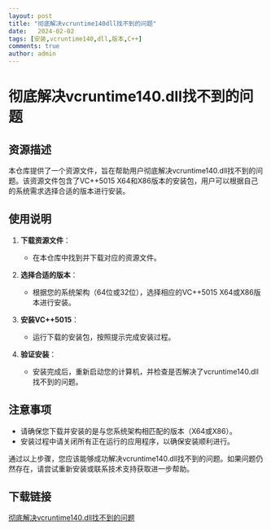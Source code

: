 ```yaml
---
layout: post
title: "彻底解决vcruntime140dll找不到的问题"
date:   2024-02-02
tags: [安装,vcruntime140,dll,版本,C++]
comments: true
author: admin
---
```

# 彻底解决vcruntime140.dll找不到的问题

## 资源描述

本仓库提供了一个资源文件，旨在帮助用户彻底解决vcruntime140.dll找不到的问题。该资源文件包含了VC++5015 X64和X86版本的安装包，用户可以根据自己的系统需求选择合适的版本进行安装。

## 使用说明

1. **下载资源文件**：
   - 在本仓库中找到并下载对应的资源文件。

2. **选择合适的版本**：
   - 根据您的系统架构（64位或32位），选择相应的VC++5015 X64或X86版本进行安装。

3. **安装VC++5015**：
   - 运行下载的安装包，按照提示完成安装过程。

4. **验证安装**：
   - 安装完成后，重新启动您的计算机，并检查是否解决了vcruntime140.dll找不到的问题。

## 注意事项

- 请确保您下载并安装的是与您系统架构相匹配的版本（X64或X86）。
- 安装过程中请关闭所有正在运行的应用程序，以确保安装顺利进行。

通过以上步骤，您应该能够成功解决vcruntime140.dll找不到的问题。如果问题仍然存在，请尝试重新安装或联系技术支持获取进一步帮助。

## 下载链接

[彻底解决vcruntime140.dll找不到的问题](https://pan.quark.cn/s/4deb82ae9e55)